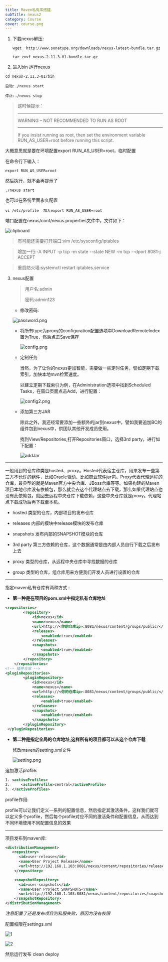 ```yaml
---
title: Maven私有库搭建
subTitle: nexus2
category: Course
cover: course.png
---
```


1. 下载nexus解压:

   ```shell
   wget  http://www.sonatype.org/downloads/nexus-latest-bundle.tar.gz
   
   tar zxvf nexus-2.11.3-01-bundle.tar.gz
   ```

2. 进入bin 运行nexus

```shell
cd nexus-2.11.3-01/bin

启动:./nexus start

停止:./nexus stop
```



> 这时候提示：
>
> ****************************************
>
> WARNING – NOT RECOMMENDED TO RUN AS ROOT
>
> ****************************************
>
> If you insist running as root, then set the environment variable RUN_AS_USER=root before running this script.



大概意思就是要在环境配置export RUN_AS_USER=root，临时配置

在命令行下输入：

```she
export RUN_AS_USER=root
```

然后执行，就不会再提示了

```she
./nexus start
```

也可以在系统里面永久配置

```shell
vi /etc/profile  加入export RUN_AS_USER=root
```



端口配置在nexus/conf/nexus.properties文件中，文件如下：

![clipboard](./clipboard.png)

> 有可能还需要打开端口:vim /etc/sysconfig/iptables

>  增加一行:-A INPUT -p tcp -m state --state NEW -m tcp --dport 8081-j ACCEPT

> 重启防火墙:systemctl restart iptables.service

3. nexus配置

   > 用户名:admin
   >
   > 密码:admin123

   - 修改密码:

   ![password.png](./password.png)

   - 将所有type为proxy的configuration配置选项中DownloadRemoteIndex置为True，然后点击Save保存 

     ![config.png](./config.png)

   - 定制任务 

     当然，为了让你的nexus更加智能，需要做一些定时任务，譬如定期下载索引，加快本地mvn检索速度。 

     以建立定期下载索引为例，在Administration选项中找到Scheduled Tasks，在窗口页面点击Add，进行配置：

     ![config2.png](./config2.png)

   - 添加第三方JAR

     除此之外，我还经常要添加一些额外的jar到nexus中，譬如我要追加BC的组件包到nexus中，供团队其他开发成员使用。 

     找到View/Repositories,打开Repositories窗口，选择3rd party，进行如下配置：

     ![addJar](./addJar.png)

----------------------

一般用到的仓库种类是hosted、proxy。Hosted代表宿主仓库，用来发布一些第三方不允许的组件，比如[Oracle](http://lib.csdn.net/base/oracle)驱动、比如商业软件jar包。Proxy代表代理远程的仓库，最典型的就是Maven官方中央仓库、JBoss仓库等等。如果构建的Maven项目本地仓库没有依赖包，那么就会去这个代理站点去下载，那么如果代理站点也没有此依赖包，就回去远程中央仓库下载依赖，这些中央仓库就是proxy。代理站点下载成功后再下载至本机。



- hosted   类型的仓库，内部项目的发布仓库

- releases 内部的模块中release模块的发布仓库

- snapshots 发布内部的SNAPSHOT模块的仓库

- 3rd party 第三方依赖的仓库，这个数据通常是由内部人员自行下载之后发布上去

- proxy   类型的仓库，从远程中央仓库中寻找数据的仓库

- group   类型的仓库，组仓库用来方便我们开发人员进行设置的仓库

-------------------------

指定maven私有仓库有两种方式 : 

- **第一种是在项目的pom.xml中指定私有仓库地址**

```xml
<repositories>  
        <repository>  
            <id>nexus</id>  
            <name>nexus</name>  
            <url>http://<你的仓库ip>:8081/nexus/content/groups/public/</url>  
            <releases>  
                <enabled>true</enabled>  
            </releases>  
            <snapshots>  
                <enabled>true</enabled>  
            </snapshots>  
        </repository>  
    </repositories> 
<!-- 插件仓库 -->
<pluginRepositories>  
        <pluginRepository>  
            <id>nexus</id>  
            <name>nexus</name>  
            <url>http://<你的仓库ip>:8081/nexus/content/groups/public/</url>  
            <releases>  
                <enabled>true</enabled>  
            </releases>  
            <snapshots>  
                <enabled>true</enabled>  
            </snapshots>  
        </pluginRepository>  
 </pluginRepositories> 
```

- **第二种是指定全局的仓库地址,这样所有的项目都可以从这个仓库下载**

  修改maven的setting.xml文件

  ![setting.png](./setting.png)

追加激活profile:

```xml
1. <activeProfiles>  
2.     <activeProfile>central</activeProfile>          
3. </activeProfiles>
```

profile作用:

profile可以让我们定义一系列的配置信息，然后指定其激活条件。这样我们就可以定义多个profile，然后每个profile对应不同的激活条件和配置信息，从而达到不同环境使用不同配置信息的效果



------------------------------

项目发布到maven库:

```xml
<distributionManagement>  
   <repository>  
      <id>user-release</id>  
      <name>User Project Release</name>  
      <url>http://192.168.1.103:8081/nexus/content/repositories/releases/</url>  
    </repository>  

    <snapshotRepository>  
      <id>user-snapshots</id>  
      <name>User Project SNAPSHOTS</name>  
      <url>http://192.168.1.103:8081/nexus/content/repositories/snapshots/</url>  
    </snapshotRepository>  
</distributionManagement>
```

*注意配置了还是发布项目到私服失败，原因为没有权限*

配置权限在settings.xml

![1](./1.png)

![2](./2.png)

然后运行发布  clean deploy